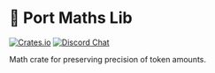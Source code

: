 # 📘 Port Maths Lib

[![Crates.io](https://img.shields.io/crates/v/port-anchor-adaptor?color=blue)](https://crates.io/crates/port-anchor-adaptor)
<a href="https://discord.gg/KbDbfGagMr"><img alt="Discord Chat" src="https://img.shields.io/discord/842990920081473586?color=blueviolet" /></a>

Math crate for preserving precision of token amounts.
